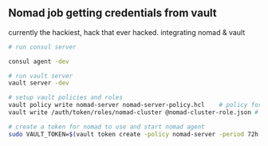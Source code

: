## Nomad job getting credentials from vault

currently the hackiest, hack that ever hacked.  integrating nomad & vault 

```bash
# run consul server

consul agent -dev

# run vault server
vault server -dev

# setup vault policies and roles
vault policy write nomad-server nomad-server-policy.hcl    # policy for what nomad can do with vault
vault write /auth/token/roles/nomad-cluster @nomad-cluster-role.json # creates the role for nomad to use

# create a token for nomad to use and start nomad agent
sudo VAULT_TOKEN=$(vault token create -policy nomad-server -period 72h -orphan | grep -w "token" |  sed 's/.* //') nomad agent -config nomad-server.hcl -config nomad-client.hcl

```
